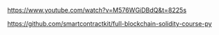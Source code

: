 https://www.youtube.com/watch?v=M576WGiDBdQ&t=8225s

https://github.com/smartcontractkit/full-blockchain-solidity-course-py